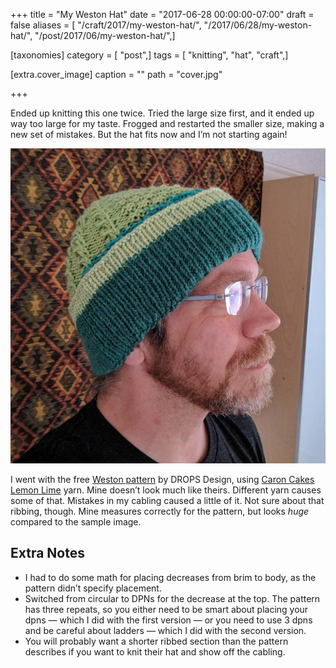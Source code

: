 +++
title = "My Weston Hat"
date = "2017-06-28 00:00:00-07:00"
draft = false
aliases = [ "/craft/2017/my-weston-hat/", "/2017/06/28/my-weston-hat/", "/post/2017/06/my-weston-hat/",]

[taxonomies]
category = [ "post",]
tags = [ "knitting", "hat", "craft",]

[extra.cover_image]
caption = ""
path = "cover.jpg"

+++

Ended up knitting this one twice. Tried the large size first, and it ended up
way too large for my taste. Frogged and restarted the smaller size, making a new
set of mistakes. But the hat fits now and I’m not starting again!

![Me wearing the Weston](me-wearing-weston-medium.jpg)

[Weston pattern]: https://www.garnstudio.com/pattern.php?id=7779&cid=17
[Caron Cakes Lemon Lime]: http://www.michaels.com/caron-cakes-yarn/M10481921.html

I went with the free [Weston pattern][] by DROPS Design, using [Caron Cakes
Lemon Lime][] yarn. Mine doesn’t look much like theirs. Different yarn causes
some of that. Mistakes in my cabling caused a little of it. Not sure about that
ribbing, though. Mine measures correctly for the pattern, but looks *huge*
compared to the sample image.

## Extra Notes

* I had to do some math for placing decreases from brim to body, as the pattern
  didn’t specify placement.
* Switched from circular to DPNs for the decrease at the top.
  The pattern has three repeats, so you either need to be smart about placing your dpns —
  which I did with the first version — or you need to use 3 dpns and be careful about ladders —
  which I did with the second version.
* You will probably want a shorter ribbed section than the pattern describes if you want to knit their hat and show off the cabling.